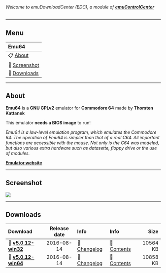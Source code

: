 ###### Welcome to emuDownloadCenter (EDC), a module of [**emuControlCenter**](https://github.com/PhoenixInteractiveNL/emuControlCenter/wiki/)
***
## Menu
| **Emu64** |
|:---------|
| :clipboard: [About](#about) |
| :sunrise: [Screenshot](#screenshot) |
| :floppy_disk: [Downloads](#downloads) |
***
## About
**Emu64** is a **GNU GPLv2** emulator for **Commodore 64** made by **Thorsten Kattanek**

This emulator **needs a BIOS image** to run!

_Emu64 is a low-level emulation program, which emulates the Commodore 64. The operation of Emu64 is simpler than that of a real C64. All important functions are accessible with the mouse. Not only is the C64 was modeled, but also various extra hardware such as datasette, floppy drive or the use of modules._

[**Emulator website**](http://www.emu64-projekt.de/)
***
## Screenshot
![](https://raw.githubusercontent.com/PhoenixInteractiveNL/emuDownloadCenter/master/downloadhooks/emu64/emu64_screen.jpg)
***
## Downloads
| Download | Release date  | Info       | Info       | Size       |
|:---------|:-------------:|:-----------|:-----------|-----------:|
| :floppy_disk: [**v5.0.12-win32**](https://github.com/PhoenixInteractiveNL/edc-repo0002/raw/master/emu64/5.0.12-win32.7z) | 2016-08-14 | :page_facing_up: [Changelog](https://github.com/PhoenixInteractiveNL/edc-repo0002/blob/master/emu64/5.0.12-win32_changelog.txt) | :mag_right: [Contents](https://github.com/PhoenixInteractiveNL/edc-repo0002/blob/master/emu64/5.0.12-win32_contents.txt) | 10564 KB |
| :floppy_disk: [**v5.0.12-win64**](https://github.com/PhoenixInteractiveNL/edc-repo0002/raw/master/emu64/5.0.12-win64.7z) | 2016-08-14 | :page_facing_up: [Changelog](https://github.com/PhoenixInteractiveNL/edc-repo0002/blob/master/emu64/5.0.12-win64_changelog.txt) | :mag_right: [Contents](https://github.com/PhoenixInteractiveNL/edc-repo0002/blob/master/emu64/5.0.12-win64_contents.txt) | 10858 KB |
